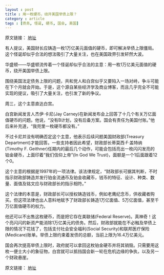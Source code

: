 ```yaml
---
layout : post
title : 用一枚硬币，绕开美国举债上限？
category : article
tags : [债务, 怪诞, 硬币, 国会, 美国]
---
```


原文链接： [地址](http://cn.nytimes.com/article/business/2013/01/11/c11coin/)

有人提议，美国财长应铸造一枚1万亿美元面值的硬币，即可解决举债上限僵局。这个怪诞却似乎合法的想法吸引了大量关注，也在美国政界引发轩然大波。


华盛顿——华盛顿流传着一个怪诞却似乎合法的主意：用一枚1万亿美元面值的硬币，绕开美国举债上限。

围绕美国法定债务上限的问题，共和党人和白宫似乎又要陷入一场对峙，争斗可能在下个月就会开始。于是，这个源自某些经济学及商业博客，而且几乎完全不可能实现的提议，吸引了大量关注，也引发了新的争议。

周三，这个主意直达白宫。

白宫新闻发言人杰伊·卡尼(Jay Carney)在新闻发布会上回答了十几个有关万亿面值硬币的问题。他说，“没有B计划，没有后备方案。国会有责任为美国付账。”他后来补充道，“我兜里一枚硬币都没有。”

不过卡尼并没有明确否定这个主意，他表示后续问题美国财政部(Treasury Department)才能回答。一些支持者因此希望，财政部长蒂莫西·F·盖特纳(Timothy F. Geithner)任期内的最后几个动作，可能会包括亮出一枚闪闪发亮的铂金硬币，上面印着“我们信仰上帝”(In God We Trust)，面额是一个1后面跟着12个0。

这个主意的根据是1997年的一项法律。该法律规定，“财政部长可据其判断，不时指示财政部铸造并发行铂金流通币及铂金收藏币，钱币的特征、设计、种类、数量、面值及铭文应与财政部长的指示相符。”

这个法律的本意是，财政部长可以授权铸造钱币，例如老鹰纪念币，供收藏者购买。但这项法律也出人意料地赋予了财政部长铸造1万亿面值、5万亿面值，甚至千万亿面值硬币的权力。

他还可以不出售这枚硬币，而是把它存在美联储(Federal Reserve)。真神奇！这个亮闪闪的新资产能消除1万亿美元的债务。然后，财政部就能在不必触及举债上限的情况下花钱了，包括支付社会安全福利(Social Security)和联邦医疗保险(Medicare)账单。举债上限约束着发债的总额，当前上限为16.4万亿美元。

国会再次提高举债上限时，政府就可以拿回这枚铂金硬币并将其销毁。只需要用这枚一便士大小的象征物，白宫就可以抵挡国会新一轮在危机边缘的争执，以及另一个财政悬崖。


原文链接： [地址](http://cn.nytimes.com/article/business/2013/01/11/c11coin/)